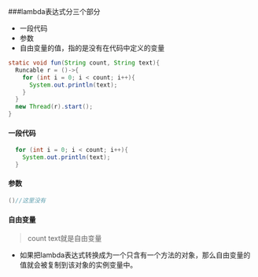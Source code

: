 ###lambda表达式分三个部分
- 一段代码 
- 参数 
- 自由变量的值，指的是没有在代码中定义的变量

```java
static void fun(String count, String text){
  Runcable r = ()->{
    for (int i = 0; i < count; i++){
      System.out.println(text);
    }
  }
  new Thread(r).start();
}
```

#### 一段代码
```java
  for (int i = 0; i < count; i++){
    System.out.println(text);
  }
```
#### 参数
```java
()//这里没有
```
#### 自由变量
>count text就是自由变量

* 如果把lambda表达式转换成为一个只含有一个方法的对象，那么自由变量的值就会被复制到该对象的实例变量中。
